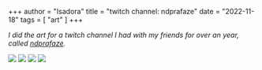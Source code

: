 +++
author = "Isadora"
title = "twitch channel: ndprafaze"
date = "2022-11-18"
tags = [
    "art"
]
+++

_I did the art for a twitch channel I had with my friends for over an year, called [ndprafaze](https://www.twitch.tv/ndprafaze)._

![](/images/ndprafaze/logo-members.png)
![](/images/ndprafaze/pedrao.png)
![](/images/ndprafaze/isa_zap.png)
![](/images/ndprafaze/logo.png)